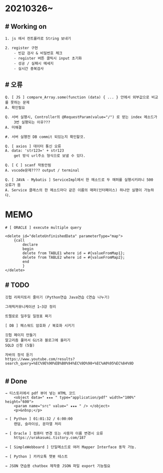 # 20210326~

## # Working on
    1. js 에서 컨트롤러로 String 보내기

    2. register 구현
        - 빈값 검사 & 비밀번호 체크 
        - register 버튼 클릭시 input 초기화
        - 성공 / 실패시 메세지
        - 실시간 중복검사

## # 오류
    Q. [ JS ] compare_Array.some(function (data) { ... } 안에서 외부값으로 비교를 못하는 문제
    A. 확인필요

    Q. 서버 실행시, Controller의 @RequestParam(value="/") 로 받는 index 메소드가
        3번 실행되는 이유???
    A. 미해결
    
    #. 서버 실행전 DB commit 되있는지 확인할것.

    Q. [ axios ] 데이터 통신 오류
    A. data: 'str123=' + str123
        get 방식 url주소 형식으로 보낼 수 있다.

    Q. [ C ] scanf 작동안됨
    A. vscode문제???? output / terminal

    Q. [ JAVA - Mybatis ] ServiceImpl에서 한 메소드로 두 매퍼를 실행시키려니 500 오류가 뜸
    A. Service 클래스의 한 메소드마다 같은 이름의 매퍼(인터페이스) 하나만 실행이 가능하다.


# MEMO

    # [ ORACLE ] execute multiple query
    
	<delete id="deleteUnfinishedData" parameterType="map">
		{call
			declare
			begin
			delete from TABLE1 where id = #{valueFromMap1};
			delete from TABLE2 where id = #{valueFromMap2};
			end
			}
	</delete>

## # TODO

    깃헙 리파지토리 줄이기 (Python연습 Java연습 C연습 나누기)

    그래픽커뮤니케이션 1~3강 정리

    트렐로로 일주일 일정표 짜기

    [ DB ] 패스워드 암호화 / 복호화 시키기

    깃헙 페이지 만들기
    알고리즘 풀어서 Git과 블로그에 올리기
    SQLD 신청 (5월)
    
    자바의 정석 듣기
    https://www.youtube.com/results?search_query=%EC%9E%90%EB%B0%94%EC%9D%98+%EC%A0%95%EC%84%9D
#

## # Done

    → 티스토리에서 pdf 뷰어 넣는 HTML 코드
        <object data=" ★★★ " type="application/pdf" width="100%" height="600">
        <param name="src" value=" ★★★ " /> </object>
        <p>&nbsp;</p>

    → [ Python ] 01:01:32 / 6:00:00
        랜덤, 슬라이싱, 문자열 처리

    → [ Oracle ] 컴퓨터 변경 또는 사용자 이름 변경시 오류
        https://urakasumi.tistory.com/187

    → [ SimpleWebboard ] 단일메소드로 여러 Mapper Interface 동작 가능.

    → [ Python ] 카카오톡 챗봇 테스트

    → JSON 연습용 chatbox 제작중 JSON 파일 export 기능필요

